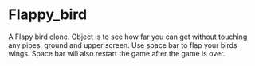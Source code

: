 # Flappy_bird
A Flapy bird clone. 
Object is to see how far you can get without touching any pipes, ground and upper screen. 
Use space bar to flap your birds wings. 
Space bar will also restart the game after the game is over. 
